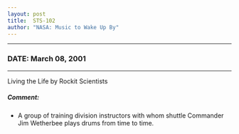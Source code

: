 ```yaml
---
layout: post
title:  STS-102
author: "NASA: Music to Wake Up By"
---
```


----
### DATE: March 08, 2001
----
Living the Life by Rockit Scientists

##### Comment:
* A group of training division instructors with whom shuttle Commander Jim Wetherbee plays drums from time to time.
